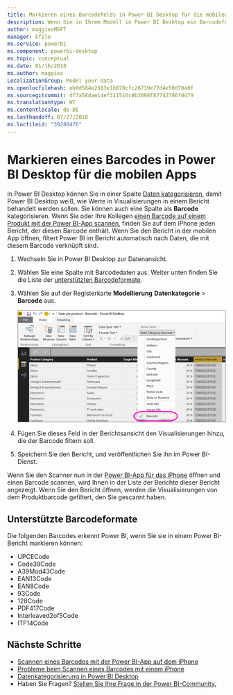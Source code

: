 ```yaml
---
title: Markieren eines Barcodefelds in Power BI Desktop für die mobilen Apps
description: Wenn Sie in Ihrem Modell in Power BI Desktop ein Barcodefeld markieren, können Sie Daten für Barcodes in der Power-BI-App auf Ihrem iPhone automatisch filtern.
author: maggiesMSFT
manager: kfile
ms.service: powerbi
ms.component: powerbi-desktop
ms.topic: conceptual
ms.date: 01/16/2018
ms.author: maggies
LocalizationGroup: Model your data
ms.openlocfilehash: eb0d584e2383e1b878cfc26739e77d4e50d70a0f
ms.sourcegitcommit: df7a58dae14ef311516c9b3098f87742786f0479
ms.translationtype: HT
ms.contentlocale: de-DE
ms.lasthandoff: 07/27/2018
ms.locfileid: "39280476"
---
```

# <a name="tag-barcodes-in-power-bi-desktop-for-the-mobile-apps"></a>Markieren eines Barcodes in Power BI Desktop für die mobilen Apps
In Power BI Desktop können Sie in einer Spalte [Daten kategorisieren](desktop-data-categorization.md), damit Power BI Desktop weiß, wie Werte in Visualisierungen in einem Bericht behandelt werden sollen. Sie können auch eine Spalte als **Barcode** kategorisieren. Wenn Sie oder Ihre Kollegen [einen Barcode auf einem Produkt mit der Power BI-App scannen](mobile-apps-scan-barcode-iphone.md), finden Sie auf dem iPhone jeden Bericht, der diesen Barcode enthält. Wenn Sie den Bericht in der mobilen App öffnen, filtert Power BI im Bericht automatisch nach Daten, die mit diesem Barcode verknüpft sind.

1. Wechseln Sie in Power BI Desktop zur Datenansicht.
2. Wählen Sie eine Spalte mit Barcodedaten aus. Weiter unten finden Sie die Liste der [unterstützten Barcodeformate](#supported-barcode-formats).
3. Wählen Sie auf der Registerkarte **Modellierung** **Datenkategorie** > **Barcode** aus.
   
    ![Liste „Datenkategorie“](media/desktop-mobile-barcodes/power-bi-desktop-barcode.png)
4. Fügen Sie dieses Feld in der Berichtsansicht den Visualisierungen hinzu, die der Barcode filtern soll.
5. Speichern Sie den Bericht, und veröffentlichen Sie ihn im Power BI-Dienst.

Wenn Sie den Scanner nun in der [Power BI-App für das iPhone](mobile-iphone-app-get-started.md) öffnen und einen Barcode scannen, wird Ihnen in der Liste der Berichte dieser Bericht angezeigt. Wenn Sie den Bericht öffnen, werden die Visualisierungen von dem Produktbarcode gefiltert, den Sie gescannt haben.

## <a name="supported-barcode-formats"></a>Unterstützte Barcodeformate
Die folgenden Barcodes erkennt Power BI, wenn Sie sie in einem Power BI-Bericht markieren können: 

* UPCECode 
* Code39Code  
* A39Mod43Code 
* EAN13Code 
* EAN8Code  
* 93Code  
* 128Code 
* PDF417Code 
* Interleaved2of5Code 
* ITF14Code 

## <a name="next-steps"></a>Nächste Schritte
* [Scannen eines Barcodes mit der Power BI-App auf dem iPhone](mobile-apps-scan-barcode-iphone.md)
* [Probleme beim Scannen eines Barcodes mit einem iPhone](mobile-apps-scan-barcode-iphone.md#issues-with-scanning-a-barcode)
* [Datenkategorisierung in Power BI Desktop](desktop-data-categorization.md)  
* Haben Sie Fragen? [Stellen Sie Ihre Frage in der Power BI-Community.](http://community.powerbi.com/)

